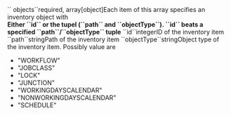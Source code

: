 <tr><td>`` objects``</td><td>required, array[object]</td><td>Each item of this array specifies an inventory object with<br/>
<b>Either ``id`` or the tupel (``path`` and ``objectType``). ``id`` beats a specified ``path``/``objectType`` tuple</b></td><td></td><td></td></tr>
<tr><td style="padding-left:20px;">``id``</td><td>integer</td><td>ID of the inventory item</td><td></td><td></td></tr>
<tr><td style="padding-left:20px;">``path``</td><td>string<td>Path of the inventory item</td><td></td><td></td></tr>
<tr><td style="padding-left:20px;">``objectType``</td><td>string</td><td>Object type of the inventory item. Possibly value are 
<ul><li>"WORKFLOW"</li>
    <li>"JOBCLASS"</li>
    <li>"LOCK"</li>
    <li>"JUNCTION"</li>
    <li>"WORKINGDAYSCALENDAR"</li>
    <li>"NONWORKINGDAYSCALENDAR"</li>
    <li>"SCHEDULE"</li></ul>
</td><td></td><td></td></tr>